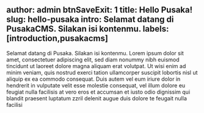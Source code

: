 author: admin
btnSaveExit: 1
title: Hello Pusaka!
slug: hello-pusaka
intro: Selamat datang di PusakaCMS. Silakan isi kontenmu.
labels: [introduction,pusakacms]
---
<p>Selamat datang di Pusaka. Silakan isi kontenmu. Lorem ipsum dolor sit amet, consectetuer adipiscing elit, sed diam nonummy nibh euismod tincidunt ut laoreet dolore magna aliquam erat volutpat. Ut wisi enim ad minim veniam, quis nostrud exerci tation ullamcorper suscipit lobortis nisl ut aliquip ex ea commodo consequat. Duis autem vel eum iriure dolor in hendrerit in vulputate velit esse molestie consequat, vel illum dolore eu feugiat nulla facilisis at vero eros et accumsan et iusto odio dignissim qui blandit praesent luptatum zzril delenit augue duis dolore te feugait nulla facilisi</p>

